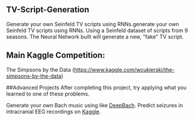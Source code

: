## TV-Script-Generation
Generate your own Seinfeld TV scripts using RNNs.generate your own Seinfeld TV scripts using RNNs. 
Using a Seinfeld dataset of scripts from 9 seasons. The Neural Network built will generate a new, "fake" TV script.

## Main Kaggle Competition:
The Simpsons by the Data (https://www.kaggle.com/wcukierski/the-simpsons-by-the-data)

##Advanced Projects
After completing this project, try applying what you learned to one of these problems.

Generate your own Bach music using like [DeepBach](https://arxiv.org/pdf/1612.01010.pdf).
Predict seizures in intracranial EEG recordings on [Kaggle](https://www.kaggle.com/c/seizure-prediction).
